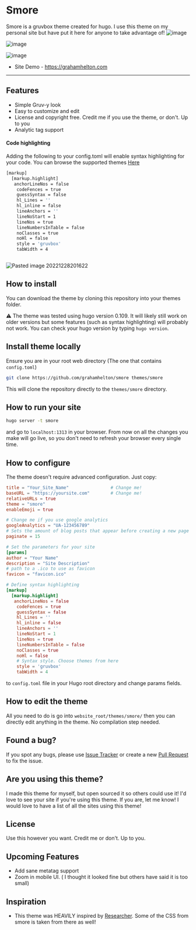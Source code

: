 # Smore 
Smore is a gruvbox theme created for hugo. I use this theme on my personal site but have put it here for anyone to take advantage of!
![image](https://user-images.githubusercontent.com/19278569/209897243-ec1d1554-40e9-4079-8bb9-62ef40e0d181.png)

![image](https://user-images.githubusercontent.com/19278569/209897278-3b2d2528-59ae-4346-9bc4-1280388f1d07.png)

![image](https://user-images.githubusercontent.com/19278569/209897360-4b2f5cbe-211b-45c9-93d6-6fdc4df78610.png)


- Site Demo - https://grahamhelton.com

---

## Features
- Simple Gruv-y look 
- Easy to customize and edit
- License and copyright free. Credit me if you use the theme, or don't. Up to you
- Analytic tag support


#### Code highlighting
Adding the following to your config.toml will enable syntax highlighting for your code. You can browse the supported themes [Here](https://github.com/alecthomas/chroma/tree/master/styles)

```bash
[markup]
  [markup.highlight]
   anchorLineNos = false
    codeFences = true
    guessSyntax = false
    hl_Lines = ''
    hl_inline = false
    lineAnchors = ''
    lineNoStart = 1
    lineNos = true 
    lineNumbersInTable = false 
    noClasses = true
    noHl = false
    style = 'gruvbox'
    tabWidth = 4



```
![Pasted image 20221228201622](https://user-images.githubusercontent.com/19278569/209893775-0e62c6fe-501e-4c20-ae5e-61dedf331268.png)



## How to install
You can download the theme by cloning this repository into your themes folder. 

⚠️ The theme was tested using hugo version 0.109. It will likely still work on older versions but some features (such as syntax highlighting) will probably not work. You can check your hugo version by typing `hugo version`.

## Install theme locally
Ensure you are in your root web directory (The one that contains `config.toml`)

```bash
git clone https://github.com/grahamhelton/smore themes/smore
```

This will clone the repository directly to the `themes/smore` directory.

## How to run your site

```bash
hugo server -t smore
```

and go to `localhost:1313` in your browser. From now on all the changes you make will go live, so you don't need to refresh your browser every single time.

## How to configure

The theme doesn't require advanced configuration. Just copy:

```toml
title = "Your_Site_Name"                # Change me!
baseURL = "https://yoursite.com"        # Change me!
relativeURLs = true
theme = "smore"
enableEmoji = true

# Change me if you use google analytics
googleAnalytics = "UA-123456789"        
# Sets the amount of blog posts that appear before creating a new page
paginate = 15

# Set the parameters for your site
[params]
author = "Your Name"
description = "Site Description"
# path to a .ico to use as favicon
favicon = "favicon.ico"  

# Define syntax highlighting
[markup]
  [markup.highlight]
   anchorLineNos = false
    codeFences = true
    guessSyntax = false
    hl_Lines = ''
    hl_inline = false
    lineAnchors = ''
    lineNoStart = 1
    lineNos = true 
    lineNumbersInTable = false 
    noClasses = true
    noHl = false
	# Syntax style. Choose themes from here
    style = 'gruvbox'
    tabWidth = 4
```

to `config.toml` file in your Hugo root directory and change params fields. 

## How to edit the theme <a id="how-to-edit" />

All you need to do is go into `website_root/themes/smore/` then you can directly edit anything in the theme. No compilation step needed.

## Found a bug? 

If you spot any bugs, please use [Issue Tracker](https://github.com/grahamhelton/smore/issues) or create a new [Pull Request](https://github.com/grahamhelton/smore/pulls) to fix the issue.

## Are you using this theme?
I made this theme for myself, but open sourced it so others could use it! I'd love to see your site if you're using this theme. If you are, let me know! I would love to have a list of all the sites using this theme!

## License

Use this however you want. Credit me or don't. Up to you.

## Upcoming Features
- Add sane metatag support
- Zoom in mobile UI. ( I thought it looked fine but others have said it is too small)

## Inspiration
- This theme was HEAVILY inspired by [Researcher](https://github.com/ojroques/hugo-researcher). Some of the CSS from smore is taken from there as well! 
